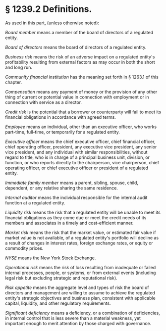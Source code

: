 # § 1239.2   Definitions.

As used in this part, (unless otherwise noted):


*Board member* means a member of the board of directors of a regulated entity.


*Board of directors* means the board of directors of a regulated entity.


*Business risk* means the risk of an adverse impact on a regulated entity's profitability resulting from external factors as may occur in both the short and long run.


*Community financial institution* has the meaning set forth in § 1263.1 of this chapter.


*Compensation* means any payment of money or the provision of any other thing of current or potential value in connection with employment or in connection with service as a director.


*Credit risk* is the potential that a borrower or counterparty will fail to meet its financial obligations in accordance with agreed terms.


*Employee* means an individual, other than an executive officer, who works part-time, full-time, or temporarily for a regulated entity.


*Executive officer* means the chief executive officer, chief financial officer, chief operating officer, president, any executive vice president, any senior vice president, and any individual with similar responsibilities, without regard to title, who is in charge of a principal business unit, division, or function, or who reports directly to the chairperson, vice chairperson, chief operating officer, or chief executive officer or president of a regulated entity.


*Immediate family member* means a parent, sibling, spouse, child, dependent, or any relative sharing the same residence.


*Internal auditor* means the individual responsible for the internal audit function at a regulated entity.


*Liquidity risk* means the risk that a regulated entity will be unable to meet its financial obligations as they come due or meet the credit needs of its members and associates in a timely and cost-efficient manner.


*Market risk* means the risk that the market value, or estimated fair value if market value is not available, of a regulated entity's portfolio will decline as a result of changes in interest rates, foreign exchange rates, or equity or commodity prices.


*NYSE* means the New York Stock Exchange.


*Operational risk* means the risk of loss resulting from inadequate or failed internal processes, people, or systems, or from external events (including legal risk but excluding strategic and reputational risk).


*Risk appetite* means the aggregate level and types of risk the board of directors and management are willing to assume to achieve the regulated entity's strategic objectives and business plan, consistent with applicable capital, liquidity, and other regulatory requirements.


*Significant deficiency* means a deficiency, or a combination of deficiencies, in internal control that is less severe than a material weakness, yet important enough to merit attention by those charged with governance.




